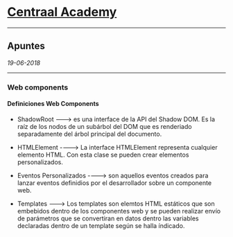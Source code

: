# **[Centraal Academy](https://centraal.academy)**
-----------------------------------------------------
## Apuntes
_19-06-2018_

------------------------------------------------------
### Web components

#### Definiciones Web Components

- ShadowRoot  ---> es una interface de la API del Shadow DOM. Es la raíz de los nodos de un subárbol del DOM que es renderiado separadamente del árbol principal del documento.

- HTMLElement ----> La interface HTMLElement representa cualquier elemento HTML. Con esta clase se pueden crear elementos personalizados.
- Eventos Personalizados ----> son aquellos eventos creados para lanzar eventos definidios por el desarrollador sobre un componente web.
- Templates ---> Los templates son elemtos HTML estáticos que son embebidos dentro de los componentes web y se pueden realizar envío de parámetros que se convertiran en datos dentro las variables declaradas dentro de un template según se halla índicado.

